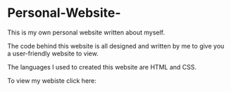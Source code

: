 # Personal-Website-
This is my own personal website written about myself.

The code behind this website is all designed and written by me to give you a user-friendly website to view.

The languages I used to created this website are HTML and CSS.

To view my webiste click here: 

